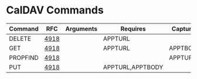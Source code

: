 # CalDAV Commands

| Command | RFC                                      | Arguments | Requires         | Captures    | Note |
| ------- | ---------------------------------------- | --------- | ---------------- | ----------- | ---- |
| DELETE  | [4918](https://www.ietf.org/rfc/rfc4918) |           | APPTURL          |             |      |
| GET     | [4918](https://www.ietf.org/rfc/rfc4918) |           | APPTURL          | APPTBODY    |      |
| PROPFIND| [4918](https://www.ietf.org/rfc/rfc4918) |           |                  | APPTURL     |      |
| PUT     | [4918](https://www.ietf.org/rfc/rfc4918) |           | APPTURL,APPTBODY |             |      |
